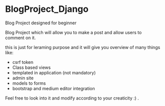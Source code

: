# BlogProject_Django
Blog Project designed for beginner 

Blog Project which will allow you to make a post and allow users to comment on it.

this is just for leraming purpose and it will give you overview of many things like:


- csrf token
- Class based views
- templated in application (not mandatory)
- admin site
- models to forms
- bootstrap and medium editor integration


Feel free to look into it and modify according to your creaticity :) .
